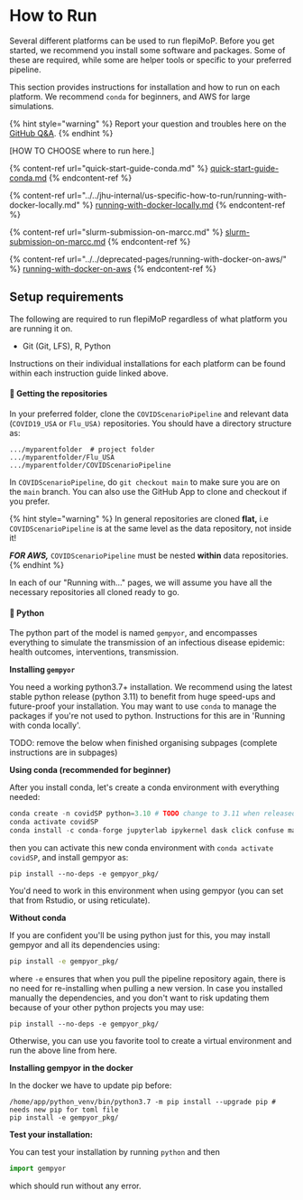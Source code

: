# How to Run

Several different platforms can be used to run flepiMoP. Before you get started, we recommend you install some software and packages. Some of these are required, while some are helper tools or specific to your preferred pipeline.

This section provides instructions for installation and how to run on each platform. We recommend `conda` for beginners, and AWS for large simulations.

{% hint style="warning" %}
Report your question and troubles here on the [GitHub Q\&A](https://github.com/HopkinsIDD/flepiMoP/discussions/categories/q-a).
{% endhint %}

\[HOW TO CHOOSE where to run here.]

{% content-ref url="quick-start-guide-conda.md" %}
[quick-start-guide-conda.md](quick-start-guide-conda.md)
{% endcontent-ref %}

{% content-ref url="../../jhu-internal/us-specific-how-to-run/running-with-docker-locally.md" %}
[running-with-docker-locally.md](../../jhu-internal/us-specific-how-to-run/running-with-docker-locally.md)
{% endcontent-ref %}

{% content-ref url="slurm-submission-on-marcc.md" %}
[slurm-submission-on-marcc.md](slurm-submission-on-marcc.md)
{% endcontent-ref %}

{% content-ref url="../../deprecated-pages/running-with-docker-on-aws/" %}
[running-with-docker-on-aws](../../deprecated-pages/running-with-docker-on-aws/)
{% endcontent-ref %}

## Setup requirements

The following are required to run flepiMoP regardless of what platform you are running it on.&#x20;

* Git (Git, LFS), R, Python

Instructions on their individual installations for each platform can be found within each instruction guide linked above.

#### 📂 Getting the repositories

In your preferred folder, clone the `COVIDScenarioPipeline` and relevant data (`COVID19_USA` or `Flu_USA)` repositories. You should have a directory structure as:

```
.../myparentfolder  # project folder
.../myparentfolder/Flu_USA
.../myparentfolder/COVIDScenarioPipeline
```

In `COVIDScenarioPipeline`, do `git checkout main` to make sure you are on the `main` branch. You can also use the GitHub App to clone and checkout if you prefer.

{% hint style="warning" %}
In general repositories are cloned **flat,** i.e `COVIDScenarioPipeline` is at the same level as the data repository, not inside it!

_**FOR AWS,**_ `COVIDScenarioPipeline` must be nested **within** data repositories.&#x20;
{% endhint %}

In each of our "Running with..." pages, we will assume you have all the necessary repositories all cloned ready to go.

#### 🐍 Python&#x20;

The python part of the model is named `gempyor`, and encompasses everything to simulate the transmission of an infectious disease epidemic: health outcomes, interventions, transmission.

**Installing `gempyor`**

You need a working python3.7+ installation. We recommend using the latest stable python release (python 3.11) to benefit from huge speed-ups and future-proof your installation. You may want to use `conda` to manage the packages if you're not used to python. Instructions for this are in 'Running with conda locally'.&#x20;







TODO: remove the below when finished organising subpages (complete instructions are in subpages)

**Using conda (recommended for beginner)**

After you install conda, let's create a conda environment with everything needed:

```python
conda create -n covidSP python=3.10 # TODO change to 3.11 when released
conda activate covidSP
conda install -c conda-forge jupyterlab ipykernel dask click confuse matplotlib numba">=0.53" numpy pandas pyarrow pytest scipy seaborn sympy tqdm python-graphviz
```

then you can activate this new conda environment with `conda activate covidSP`, and install gempyor as:

```
pip install --no-deps -e gempyor_pkg/
```

You'd need to work in this environment when using gempyor (you can set that from Rstudio, or using reticulate).

**Without conda**

If you are confident you'll be using python just for this, you may install gempyor and all its dependencies using:

```bash
pip install -e gempyor_pkg/
```

where `-e` ensures that when you pull the pipeline repository again, there is no need for re-installing when pulling a new version. In case you installed manually the dependencies, and you don't want to risk updating them because of your other python projects you may use:

```
pip install --no-deps -e gempyor_pkg/
```

Otherwise, you can use you favorite tool to create a virtual environment and run the above line from here.

**Installing gempyor in the docker**

In the docker we have to update pip before:

```
/home/app/python_venv/bin/python3.7 -m pip install --upgrade pip # needs new pip for toml file
pip install -e gempyor_pkg/
```



**Test your installation:**

You can test your installation by running `python` and then

```python
import gempyor
```

which should run without any error.
